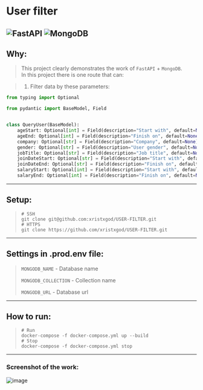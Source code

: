 # User filter

![FastAPI](https://img.shields.io/badge/FastAPI-005571?style=for-the-badge&logo=fastapi) 
![MongoDB](https://img.shields.io/badge/MongoDB-%234ea94b.svg?style=for-the-badge&logo=mongodb&logoColor=white)
-----

## Why:
> This project clearly demonstrates the work of `FastAPI` + `MongoDB`. \
> In this project there is one route that can: 

> 1. Filter data by these parameters:
```python
from typing import Optional

from pydantic import BaseModel, Field


class QueryUser(BaseModel):
    ageStart: Optional[int] = Field(description="Start with", default=None)
    ageEnd: Optional[int] = Field(description="Finish on", default=None)
    company: Optional[str] = Field(description="Company", default=None)
    gender: Optional[str] = Field(description="User gender", default=None)
    jobTitle: Optional[str] = Field(description="Job title", default=None)
    joinDateStart: Optional[str] = Field(description="Start with", default=None)
    joinDateEnd: Optional[str] = Field(description="Finish on", default=None)
    salaryStart: Optional[int] = Field(description="Start with", default=None)
    salaryEnd: Optional[int] = Field(description="Finish on", default=None)

```


-----


## Setup:
> ```shell
> # SSH
> git clone git@github.com:xristxgod/USER-FILTER.git
> # HTTPS
> git clone https://github.com/xristxgod/USER-FILTER.git
> ```


-----


## Settings in .prod.env file:
> `MONGODB_NAME` - Database name
> 
> `MONGODB_COLLECTION` - Collection name
> 
> `MONGODB_URL` - Database url


-----


## How to run:
> ```shell
> # Run
> docker-compose -f docker-compose.yml up --build
> # Stop
> docker-compose -f docker-compose.yml stop
> ```


-----


### Screenshot of the work:
![image](https://user-images.githubusercontent.com/84931791/187871247-f20c562f-41be-4630-9683-9a71d230e30a.png)
